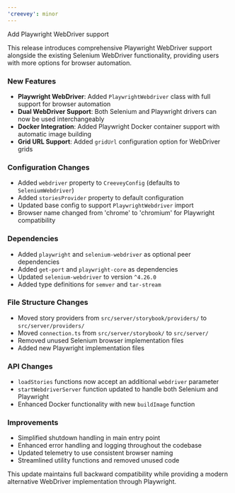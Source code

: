 ```yaml
---
'creevey': minor
---
```


Add Playwright WebDriver support

This release introduces comprehensive Playwright WebDriver support alongside the existing Selenium WebDriver functionality, providing users with more options for browser automation.

### New Features

- **Playwright WebDriver**: Added `PlaywrightWebdriver` class with full support for browser automation
- **Dual WebDriver Support**: Both Selenium and Playwright drivers can now be used interchangeably
- **Docker Integration**: Added Playwright Docker container support with automatic image building
- **Grid URL Support**: Added `gridUrl` configuration option for WebDriver grids

### Configuration Changes

- Added `webdriver` property to `CreeveyConfig` (defaults to `SeleniumWebdriver`)
- Added `storiesProvider` property to default configuration
- Updated base config to support `PlaywrightWebdriver` import
- Browser name changed from 'chrome' to 'chromium' for Playwright compatibility

### Dependencies

- Added `playwright` and `selenium-webdriver` as optional peer dependencies
- Added `get-port` and `playwright-core` as dependencies
- Updated `selenium-webdriver` to version `^4.26.0`
- Added type definitions for `semver` and `tar-stream`

### File Structure Changes

- Moved story providers from `src/server/storybook/providers/` to `src/server/providers/`
- Moved `connection.ts` from `src/server/storybook/` to `src/server/`
- Removed unused Selenium browser implementation files
- Added new Playwright implementation files

### API Changes

- `loadStories` functions now accept an additional `webdriver` parameter
- `startWebdriverServer` function updated to handle both Selenium and Playwright
- Enhanced Docker functionality with new `buildImage` function

### Improvements

- Simplified shutdown handling in main entry point
- Enhanced error handling and logging throughout the codebase
- Updated telemetry to use consistent browser naming
- Streamlined utility functions and removed unused code

This update maintains full backward compatibility while providing a modern alternative WebDriver implementation through Playwright.
